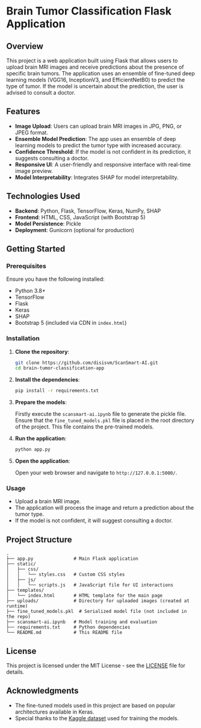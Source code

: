 # Brain Tumor Classification Flask Application

## Overview

This project is a web application built using Flask that allows users to upload brain MRI images and receive predictions about the presence of specific brain tumors. The application uses an ensemble of fine-tuned deep learning models (VGG16, InceptionV3, and EfficientNetB0) to predict the type of tumor. If the model is uncertain about the prediction, the user is advised to consult a doctor.

## Features

- **Image Upload**: Users can upload brain MRI images in JPG, PNG, or JPEG format.
- **Ensemble Model Prediction**: The app uses an ensemble of deep learning models to predict the tumor type with increased accuracy.
- **Confidence Threshold**: If the model is not confident in its prediction, it suggests consulting a doctor.
- **Responsive UI**: A user-friendly and responsive interface with real-time image preview.
- **Model Interpretability**: Integrates SHAP for model interpretability.

## Technologies Used

- **Backend**: Python, Flask, TensorFlow, Keras, NumPy, SHAP
- **Frontend**: HTML, CSS, JavaScript (with Bootstrap 5)
- **Model Persistence**: Pickle
- **Deployment**: Gunicorn (optional for production)

## Getting Started

### Prerequisites

Ensure you have the following installed:

- Python 3.8+
- TensorFlow
- Flask
- Keras
- SHAP
- Bootstrap 5 (included via CDN in `index.html`)

### Installation

1. **Clone the repository**:

   ```bash
   git clone https://github.com/disisvm/ScanSmart-AI.git
   cd brain-tumor-classification-app
   ```

2. **Install the dependencies**:

   ```bash
   pip install -r requirements.txt
   ```

3. **Prepare the models**:

   Firstly execute the `scansmart-ai.ipynb` file to generate the pickle file. Ensure that the `fine_tuned_models.pkl` file is placed in the root directory of the project. This file contains the pre-trained models.

4. **Run the application**:

   ```bash
   python app.py
   ```

5. **Open the application**:

   Open your web browser and navigate to `http://127.0.0.1:5000/`.

### Usage

- Upload a brain MRI image.
- The application will process the image and return a prediction about the tumor type.
- If the model is not confident, it will suggest consulting a doctor.

## Project Structure

```
.
├── app.py               # Main Flask application
├── static/
│   ├── css/
│   │   └── styles.css   # Custom CSS styles
│   ├── js/
│   │   └── scripts.js   # JavaScript file for UI interactions
├── templates/
│   └── index.html       # HTML template for the main page
├── uploads/             # Directory for uploaded images (created at runtime)
├── fine_tuned_models.pkl  # Serialized model file (not included in the repo)
├── scansmart-ai.ipynb   # Model training and evaluation
├── requirements.txt     # Python dependencies
└── README.md            # This README file
```


## License

This project is licensed under the MIT License - see the [LICENSE](LICENSE) file for details.

## Acknowledgments

- The fine-tuned models used in this project are based on popular architectures available in Keras.
- Special thanks to the [Kaggle dataset](https://www.kaggle.com/datasets/masoudnickparvar/brain-tumor-mri-dataset) used for training the models.
